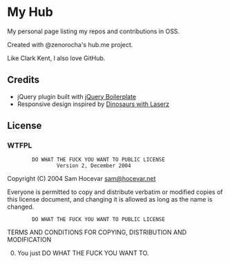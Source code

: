 My Hub
==================================================

My personal page listing my repos and contributions in OSS.

Created with @zenorocha's hub.me project.

Like Clark Kent, I also love GitHub.

Credits
---------------
* jQuery plugin built with [jQuery Boilerplate](http://jqueryboilerplate.com/)
* Responsive design inspired by [Dinosaurs with Laserz](http://dinosaurswithlserz.com/)

License
---------------
### WTFPL
            DO WHAT THE FUCK YOU WANT TO PUBLIC LICENSE
                    Version 2, December 2004

 Copyright (C) 2004 Sam Hocevar <sam@hocevar.net>

 Everyone is permitted to copy and distribute verbatim or modified
 copies of this license document, and changing it is allowed as long
 as the name is changed.

            DO WHAT THE FUCK YOU WANT TO PUBLIC LICENSE
   TERMS AND CONDITIONS FOR COPYING, DISTRIBUTION AND MODIFICATION

  0. You just DO WHAT THE FUCK YOU WANT TO.
